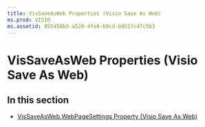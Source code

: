 ```yaml
---
title: VisSaveAsWeb Properties (Visio Save As Web)
ms.prod: VISIO
ms.assetid: 855450b3-a520-4fe8-b9cd-b9517c47c563
---
```



# VisSaveAsWeb Properties (Visio Save As Web)

## In this section


-  [VisSaveAsWeb.WebPageSettings Property (Visio Save As Web)](vissaveasweb-webpagesettings-property-visio-save-as-web.md)
    

